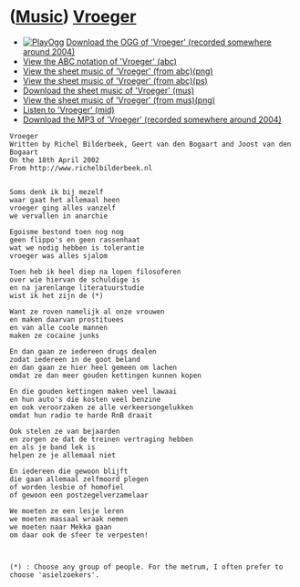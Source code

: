 # ([Music](Music.htm)) [Vroeger](SongVroeger.htm)

 * [![PlayOgg](http://static.fsf.org/playogg/Play_ogg_80x15.png "I support PlayOgg!")](http://playogg.org) [Download the OGG of 'Vroeger' (recorded somewhere around 2004)](CD03_15Vroeger.ogg)
 * [View the ABC notation of 'Vroeger' (abc)](SongVroeger.abc)
 * [View the sheet music of 'Vroeger' (from abc)(png)](SongVroeger.png)
 * [View the sheet music of 'Vroeger' (from abc)(ps)](SongVroeger.ps)
 * [Download the sheet music of 'Vroeger' (mus)](SongVroeger.mus)
 * [View the sheet music of 'Vroeger' (from mus)(png)](SongVroegerMus.png)
 * [Listen to 'Vroeger' (mid)](SongVroeger.mid)
 * [Download the MP3 of 'Vroeger' (recorded somewhere around 2004)](CD03_15Vroeger.mp3)

```
Vroeger
Written by Richel Bilderbeek, Geert van den Bogaart and Joost van den Bogaart
On the 18th April 2002
From http://www.richelbilderbeek.nl


Soms denk ik bij mezelf
waar gaat het allemaal heen
vroeger ging alles vanzelf
we vervallen in anarchie

Egoisme bestond toen nog nog
geen flippo's en geen rassenhaat
wat we nodig hebben is tolerantie
vroeger was alles sjalom

Toen heb ik heel diep na lopen filosoferen
over wie hiervan de schuldige is
en na jarenlange literatuurstudie
wist ik het zijn de (*)

Want ze roven namelijk al onze vrouwen
en maken daarvan prostituees
en van alle coole mannen
maken ze cocaine junks

En dan gaan ze iedereen drugs dealen
zodat iedereen in de goot beland
en dan gaan ze hier heel gemeen om lachen
omdat ze dan meer gouden kettingen kunnen kopen

En die gouden kettingen maken veel lawaai
en hun auto's die kosten veel benzine
en ook veroorzaken ze alle verkeersongelukken
omdat hun radio te harde RnB draait

Ook stelen ze van bejaarden
en zorgen ze dat de treinen vertraging hebben
en als je band lek is
helpen ze je allemaal niet

En iedereen die gewoon blijft
die gaan allemaal zelfmoord plegen
of worden lesbie of homofiel
of gewoon een postzegelverzamelaar

We moeten ze een lesje leren
we moeten massaal wraak nemen
we moeten naar Mekka gaan
om daar ook de sfeer te verpesten!



(*) : Choose any group of people. For the metrum, I often prefer to choose 'asielzoekers'.
```
